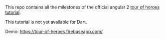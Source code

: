 This repo contains all the milestones of the official angular 2 [tour of horoes tutorial](http://localhost:3000/docs/ts/latest/tutorial/).

This tutorial is not yet available for Dart.

Demo: https://tour-of-heroes.firebaseapp.com/